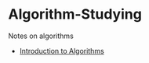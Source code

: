 # Algorithm-Studying
Notes on algorithms

* [Introduction to Algorithms](Introduction-to-Algorithms/Introduction+to+Algorithms.md)
